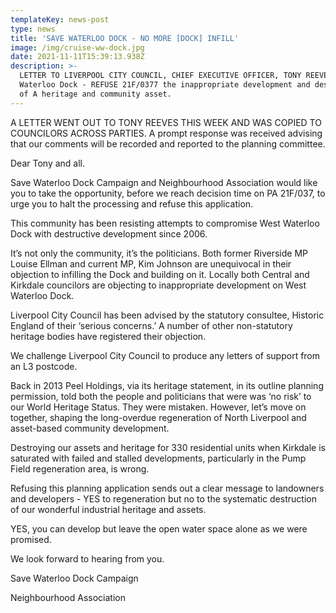 ```yaml
---
templateKey: news-post
type: news
title: 'SAVE WATERLOO DOCK - NO MORE [DOCK] INFILL'
image: /img/cruise-ww-dock.jpg
date: 2021-11-11T15:39:13.938Z
description: >-
  LETTER TO LIVERPOOL CITY COUNCIL, CHIEF EXECUTIVE OFFICER, TONY REEVES: Save
  Waterloo Dock - REFUSE 21F/0377 the inappropriate development and destruction
  of A heritage and community asset.
---
```

A LETTER WENT OUT TO TONY REEVES THIS WEEK AND WAS COPIED TO COUNCILORS ACROSS PARTIES. A prompt response was received advising that our comments will be recorded and reported to the planning committee.

Dear Tony and all.

Save Waterloo Dock Campaign and Neighbourhood Association would like you to take the opportunity, before we reach decision time on PA 21F/037, to urge you to halt the processing and refuse this application. 

This community has been resisting attempts to compromise West Waterloo Dock with destructive development since 2006. 

It’s not only the community, it’s the politicians. Both former Riverside MP Louise Ellman and current MP, Kim Johnson are unequivocal in their objection to infilling the Dock and building on it. Locally both Central and Kirkdale councilors are objecting to inappropriate development on West Waterloo Dock. 

Liverpool City Council  has been advised by the statutory consultee, Historic England of their ‘serious concerns.’ A number of other non-statutory heritage bodies have registered their objection.

We challenge Liverpool City Council to produce any letters of support from an L3 postcode.

Back in 2013 Peel Holdings, via its heritage statement, in its outline planning permission, told both the people and politicians that were was ‘no risk’ to our World Heritage Status. They were mistaken. However, let’s move on together, shaping the long-overdue regeneration of North Liverpool and asset-based community development.  

Destroying our assets and heritage for 330 residential units when Kirkdale is saturated with failed and stalled developments, particularly in the Pump Field regeneration area, is wrong.

Refusing this planning application sends out a clear message to landowners and developers - YES to regeneration but no to the systematic destruction of our wonderful industrial heritage and assets.

YES,  you can develop but leave the open water space alone as we were promised. 

We look forward to hearing from you.

Save Waterloo Dock Campaign

Neighbourhood Association

